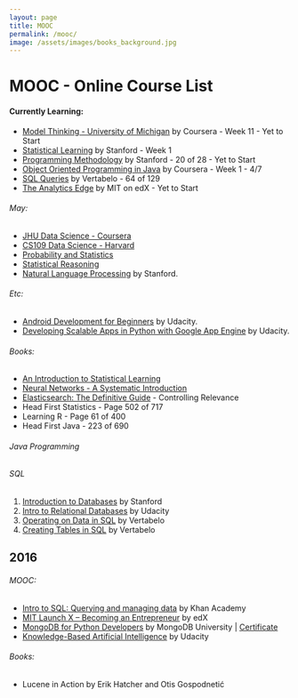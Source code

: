 ```yaml
---
layout: page
title: MOOC
permalink: /mooc/
image: /assets/images/books_background.jpg
---
```


# MOOC - Online Course List

#### Currently Learning: 
- [Model Thinking - University of Michigan](https://www.coursera.org/learn/model-thinking) by Coursera - Week 11 - Yet to Start
- [Statistical Learning](https://lagunita.stanford.edu/courses/HumanitiesSciences/StatLearning/Winter2016/about) by Stanford - Week 1
- [Programming Methodology](https://www.youtube.com/view_play_list?p=84A56BC7F4A1F852) by Stanford - 20 of 28 - Yet to Start
- [Object Oriented Programming in Java](https://www.coursera.org/learn/object-oriented-java/) by Coursera - Week 1 - 4/7
- [SQL Queries](https://academy.vertabelo.com/course/sql-queries) by Vertabelo - 64 of 129
- [The Analytics Edge](https://www.edx.org/course/analytics-edge-mitx-15-071x-2) by MIT on edX - Yet to Start

###### May:

- [JHU Data Science - Coursera](https://www.coursera.org/specializations/jhu-data-science)
- [CS109 Data Science - Harvard](http://cs109.github.io/2015/)
- [Probability and Statistics](https://lagunita.stanford.edu/courses/OLI/ProbStat/Open/about)
- [Statistical Reasoning](https://lagunita.stanford.edu/courses/OLI/StatReasoning/Open/about)
- [Natural Language Processing](https://www.coursera.org/course/nlp) by Stanford.

###### Etc:
- [Android Development for Beginners](https://www.udacity.com/course/android-development-for-beginners--ud837) by Udacity.
- [Developing Scalable Apps in Python with Google App Engine](https://www.udacity.com/course/developing-scalable-apps-in-python--ud858) by Udacity.

###### Books:

- [An Introduction to Statistical Learning](http://www-bcf.usc.edu/~gareth/ISL/)
- [Neural Networks - A Systematic Introduction](http://page.mi.fu-berlin.de/rojas/neural/)
- [Elasticsearch: The Definitive Guide](https://www.elastic.co/guide/en/elasticsearch/guide/current/index.html) - Controlling Relevance
- Head First Statistics - Page 502 of 717
- Learning R - Page 61 of 400
- Head First Java - 223 of 690

###### Java Programming

###### SQL
1. [Introduction to Databases](https://lagunita.stanford.edu/courses/Engineering/db/2014_1/about) by Stanford
2. [Intro to Relational Databases](https://www.udacity.com/course/intro-to-relational-databases--ud197) by Udacity
3. [Operating on Data in SQL](https://academy.vertabelo.com/course/operating-on-data-in-sql) by Vertabelo
4. [Creating Tables in SQL](https://academy.vertabelo.com/course/creating-tables-in-sql) by Vertabelo

## 2016

###### MOOC:

- [Intro to SQL: Querying and managing data](https://www.khanacademy.org/computing/computer-programming/sql) by Khan Academy
- [MIT Launch X – Becoming an Entrepreneur](https://www.edx.org/course/becoming-entrepreneur-mitx-launch-x) by edX
- [MongoDB for Python Developers](https://university.mongodb.com/courses/M101P/about) by MongoDB University | [Certificate](https://github.com/KartikKannapur/kartikkannapur.github.io/blob/master/mooc_certificates/MongoDB_M101P_Certificate.pdf)
- [Knowledge-Based Artificial Intelligence](https://www.udacity.com/course/knowledge-based-ai-cognitive-systems--ud409) by Udacity


###### Books:
- Lucene in Action by Erik Hatcher and Otis Gospodnetić
